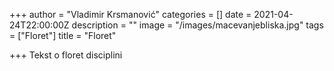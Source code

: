 +++
author = "Vladimir Krsmanović"
categories = []
date = 2021-04-24T22:00:00Z
description = ""
image = "/images/macevanjebliska.jpg"
tags = ["Floret"]
title = "Floret"

+++
Tekst o floret disciplini